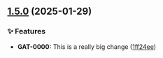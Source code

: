## [1.5.0](https://github.com/HDRUK/gateway-web-2/compare/v1.4.0...v1.5.0) (2025-01-29)

### ✨ Features

* **GAT-0000:** This is a really big change ([1ff24ee](https://github.com/HDRUK/gateway-web-2/commit/1ff24ee56dc35f495b2c46bb902e0e8b212337f2))

